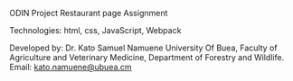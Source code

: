 ODIN Project Restaurant page Assignment

Technologies: html, css, JavaScript, Webpack

Developed by:
Dr. Kato Samuel Namuene
University Of Buea,
Faculty of Agriculture and Veterinary Medicine,
Department of Forestry and Wildlife.
Email: kato.namuene@ubuea.cm

